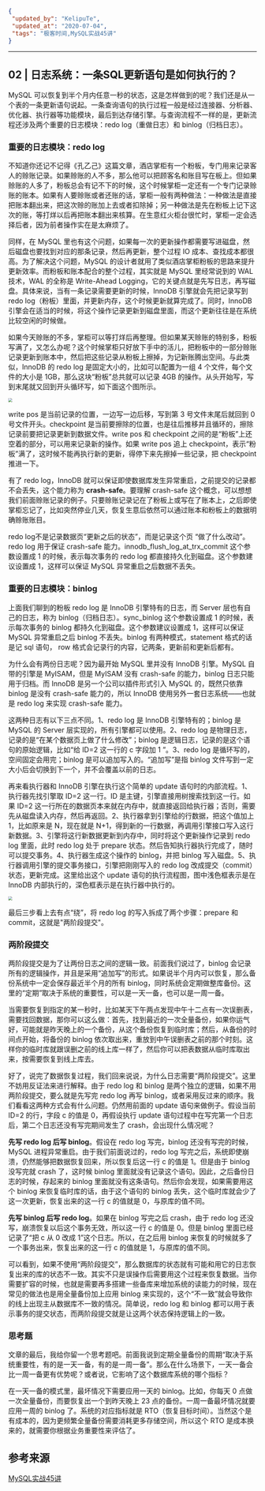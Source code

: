 ```json
{
 "updated_by": "KelipuTe",
 "updated_at": "2020-07-04",
 "tags": "极客时间,MySQL实战45讲"
}
```

---

## 02 | 日志系统：一条SQL更新语句是如何执行的？

MySQL 可以恢复到半个月内任意一秒的状态，这是怎样做到的呢？我们还是从一个表的一条更新语句说起。一条查询语句的执行过程一般是经过连接器、分析器、优化器、执行器等功能模块，最后到达存储引擎。与查询流程不一样的是，更新流程还涉及两个重要的日志模块：redo log（重做日志）和 binlog（归档日志）。

### 重要的日志模块：redo log

不知道你还记不记得《孔乙己》这篇文章，酒店掌柜有一个粉板，专门用来记录客人的赊账记录。如果赊账的人不多，那么他可以把顾客名和账目写在板上。但如果赊账的人多了，粉板总会有记不下的时候，这个时候掌柜一定还有一个专门记录赊账的账本。如果有人要赊账或者还账的话，掌柜一般有两种做法：一种做法是直接把账本翻出来，把这次赊的账加上去或者扣除掉；另一种做法是先在粉板上记下这次的账，等打烊以后再把账本翻出来核算。在生意红火柜台很忙时，掌柜一定会选择后者，因为前者操作实在是太麻烦了。

同样，在 MySQL 里也有这个问题，如果每一次的更新操作都需要写进磁盘，然后磁盘也要找到对应的那条记录，然后再更新，整个过程 IO 成本、查找成本都很高。为了解决这个问题，MySQL 的设计者就用了类似酒店掌柜粉板的思路来提升更新效率。而粉板和账本配合的整个过程，其实就是 MySQL 里经常说到的 WAL 技术，WAL 的全称是 Write-Ahead Logging，它的关键点就是先写日志，再写磁盘。具体来说，当有一条记录需要更新的时候，InnoDB 引擎就会先把记录写到 redo log（粉板）里面，并更新内存，这个时候更新就算完成了。同时，InnoDB 引擎会在适当的时候，将这个操作记录更新到磁盘里面，而这个更新往往是在系统比较空闲的时候做。

如果今天赊账的不多，掌柜可以等打烊后再整理。但如果某天赊账的特别多，粉板写满了，又怎么办呢？这个时候掌柜只好放下手中的活儿，把粉板中的一部分赊账记录更新到账本中，然后把这些记录从粉板上擦掉，为记新账腾出空间。与此类似，InnoDB 的 redo log 是固定大小的，比如可以配置为一组 4 个文件，每个文件的大小是 1GB，那么这块“粉板”总共就可以记录 4GB  的操作。从头开始写，写到末尾就又回到开头循环写，如下面这个图所示。

<img src="../../Image/02-MySQLSZ45J_img01.png" style="zoom:50%;" />

write pos  是当前记录的位置，一边写一边后移，写到第 3 号文件末尾后就回到 0 号文件开头。checkpoint  是当前要擦除的位置，也是往后推移并且循环的，擦除记录前要把记录更新到数据文件。write pos 和 checkpoint  之间的是“粉板”上还空着的部分，可以用来记录新的操作。如果 write pos 追上  checkpoint，表示“粉板”满了，这时候不能再执行新的更新，得停下来先擦掉一些记录，把 checkpoint 推进一下。

有了 redo  log，InnoDB 就可以保证即使数据库发生异常重启，之前提交的记录都不会丢失，这个能力称为 **crash-safe**。要理解  crash-safe  这个概念，可以想想我们前面赊账记录的例子。只要赊账记录记在了粉板上或写在了账本上，之后即使掌柜忘记了，比如突然停业几天，恢复生意后依然可以通过账本和粉板上的数据明确赊账账目。

redo log不是记录数据页“更新之后的状态”，而是记录这个页 “做了什么改动”。redo log 用于保证 crash-safe 能力。innodb_flush_log_at_trx_commit 这个参数设置成 1 的时候，表示每次事务的 redo log  都直接持久化到磁盘。这个参数建议设置成 1，这样可以保证 MySQL 异常重启之后数据不丢失。

### 重要的日志模块：binlog

上面我们聊到的粉板 redo log 是 InnoDB 引擎特有的日志，而 Server 层也有自己的日志，称为 binlog（归档日志）。sync_binlog 这个参数设置成 1 的时候，表示每次事务的 binlog 都持久化到磁盘。这个参数建议设置成 1，这样可以保证 MySQL 异常重启之后 binlog 不丢失。binlog 有两种模式，statement 格式的话是记 sql 语句， row 格式会记录行的内容，记两条，更新前和更新后都有。

为什么会有两份日志呢？因为最开始 MySQL 里并没有 InnoDB  引擎。MySQL 自带的引擎是 MyISAM，但是 MyISAM 没有 crash-safe 的能力，binlog 日志只能用于归档。而  InnoDB 是另一个公司以插件形式引入 MySQL 的，既然只依靠 binlog 是没有 crash-safe 能力的，所以 InnoDB  使用另外一套日志系统——也就是 redo log 来实现 crash-safe 能力。

这两种日志有以下三点不同。1、redo log 是  InnoDB 引擎特有的；binlog 是 MySQL 的 Server 层实现的，所有引擎都可以使用。2、redo log  是物理日志，记录的是“在某个数据页上做了什么修改”；binlog 是逻辑日志，记录的是这个语句的原始逻辑，比如“给 ID=2 这一行的 c  字段加 1 ”。3、redo log 是循环写的，空间固定会用完；binlog 是可以追加写入的。“追加写”是指 binlog  文件写到一定大小后会切换到下一个，并不会覆盖以前的日志。

再来看执行器和 InnoDB 引擎在执行这个简单的 update 语句时的内部流程。1、执行器先找引擎取 ID=2 这一行。ID  是主键，引擎直接用树搜索找到这一行。如果 ID=2  这一行所在的数据页本来就在内存中，就直接返回给执行器；否则，需要先从磁盘读入内存，然后再返回。2、执行器拿到引擎给的行数据，把这个值加上  1，比如原来是 N，现在就是 N+1，得到新的一行数据，再调用引擎接口写入这行新数据。3、引擎将这行新数据更新到内存中，同时将这个更新操作记录到  redo log 里面，此时 redo log 处于 prepare 状态。然后告知执行器执行完成了，随时可以提交事务。4、执行器生成这个操作的  binlog，并把 binlog 写入磁盘。5、执行器调用引擎的提交事务接口，引擎把刚刚写入的 redo log  改成提交（commit）状态，更新完成。这里给出这个 update 语句的执行流程图，图中浅色框表示是在 InnoDB  内部执行的，深色框表示是在执行器中执行的。

<img src="../../Image/02-MySQLSZ45J_img02.png" style="zoom: 50%;" />

最后三步看上去有点“绕”，将 redo log 的写入拆成了两个步骤：prepare 和 commit，这就是"两阶段提交"。

### 两阶段提交

两阶段提交是为了让两份日志之间的逻辑一致。前面我们说过了，binlog  会记录所有的逻辑操作，并且是采用“追加写”的形式。如果说半个月内可以恢复，那么备份系统中一定会保存最近半个月的所有  binlog，同时系统会定期做整库备份。这里的“定期”取决于系统的重要性，可以是一天一备，也可以是一周一备。

当需要恢复到指定的某一秒时，比如某天下午两点发现中午十二点有一次误删表，需要找回数据，那你可以这么做：首先，找到最近的一次全量备份，如果你运气好，可能就是昨天晚上的一个备份，从这个备份恢复到临时库；然后，从备份的时间点开始，将备份的 binlog  依次取出来，重放到中午误删表之前的那个时刻。这样你的临时库就跟误删之前的线上库一样了，然后你可以把表数据从临时库取出来，按需要恢复到线上库去。

好了，说完了数据恢复过程，我们回来说说，为什么日志需要“两阶段提交”。这里不妨用反证法来进行解释。由于 redo log 和 binlog 是两个独立的逻辑，如果不用两阶段提交，要么就是先写完 redo log 再写  binlog，或者采用反过来的顺序。我们看看这两种方式会有什么问题。仍然用前面的 update 语句来做例子。假设当前 ID=2 的行，字段 c 的值是 0，再假设执行 update 语句过程中在写完第一个日志后，第二个日志还没有写完期间发生了 crash，会出现什么情况呢？

**先写 redo log 后写  binlog**。假设在 redo log 写完，binlog 还没有写完的时候，MySQL 进程异常重启。由于我们前面说过的，redo log  写完之后，系统即使崩溃，仍然能够把数据恢复回来，所以恢复后这一行 c 的值是 1。但是由于 binlog 没写完就 crash 了，这时候  binlog 里面就没有记录这个语句。因此，之后备份日志的时候，存起来的 binlog 里面就没有这条语句。然后你会发现，如果需要用这个  binlog 来恢复临时库的话，由于这个语句的 binlog 丢失，这个临时库就会少了这一次更新，恢复出来的这一行 c 的值就是  0，与原库的值不同。

**先写 binlog 后写 redo log**。如果在 binlog 写完之后 crash，由于 redo log  还没写，崩溃恢复以后这个事务无效，所以这一行 c 的值是 0。但是 binlog 里面已经记录了“把 c 从 0 改成  1”这个日志。所以，在之后用 binlog 来恢复的时候就多了一个事务出来，恢复出来的这一行 c 的值就是 1，与原库的值不同。

可以看到，如果不使用“两阶段提交”，那么数据库的状态就有可能和用它的日志恢复出来的库的状态不一致。其实不只是误操作后需要用这个过程来恢复数据。当你需要扩容的时候，也就是需要再多搭建一些备库来增加系统的读能力的时候，现在常见的做法也是用全量备份加上应用 binlog 来实现的，这个“不一致”就会导致你的线上出现主从数据库不一致的情况。简单说，redo log 和 binlog  都可以用于表示事务的提交状态，而两阶段提交就是让这两个状态保持逻辑上的一致。

### 思考题

文章的最后，我给你留一个思考题吧。前面我说到定期全量备份的周期“取决于系统重要性，有的是一天一备，有的是一周一备”。那么在什么场景下，一天一备会比一周一备更有优势呢？或者说，它影响了这个数据库系统的哪个指标？

在一天一备的模式里，最坏情况下需要应用一天的  binlog。比如，你每天 0 点做一次全量备份，而要恢复出一个到昨天晚上 23 点的备份。一周一备最坏情况就要应用一周的 binlog  了。系统的对应指标就是 RTO（恢复目标时间）。当然这个是有成本的，因为更频繁全量备份需要消耗更多存储空间，所以这个 RTO  是成本换来的，就需要你根据业务重要性来评估了。

## 参考来源

[MySQL实战45讲](https://time.geekbang.org/column/intro/139)